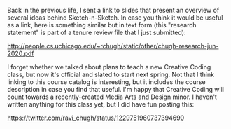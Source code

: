 Back in the previous life, I sent a link to slides that present an overview of several ideas behind Sketch-n-Sketch. In case you think it would be useful as a link, here is something similar but in text form (this "research statement" is part of a tenure review file that I just submitted):

http://people.cs.uchicago.edu/~rchugh/static/other/chugh-research-jun-2020.pdf



I forget whether we talked about plans to teach a new Creative Coding class, but now it's official and slated to start next spring. Not that I think linking to this course catalog is interesting, but it includes the course description in case you find that useful. I'm happy that Creative Coding will count towards a recently-created Media Arts and Design minor. I haven't written anything for this class yet, but I did have fun posting this:

https://twitter.com/ravi_chugh/status/1229751960737394690
